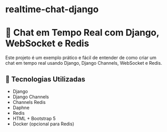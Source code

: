 # realtime-chat-django

# 💬 Chat em Tempo Real com Django, WebSocket e Redis

Este projeto é um exemplo prático e fácil de entender de como criar um chat em tempo real usando Django, Django Channels, WebSocket e Redis.

## 🚀 Tecnologias Utilizadas

- Django
- Django Channels
- Channels Redis
- Daphne
- Redis
- HTML + Bootstrap 5
- Docker (opcional para Redis)